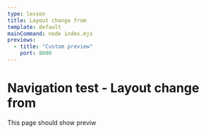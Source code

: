 ```yaml
---
type: lesson
title: Layout change from
template: default
mainCommand: node index.mjs
previews:
  - title: "Custom preview"
    port: 8000
---
```


# Navigation test - Layout change from

This page should show previw
